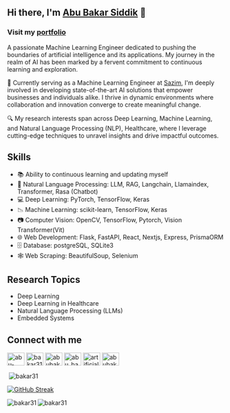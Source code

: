 ## Hi there, I'm [Abu Bakar Siddik](https://abubakarsiddik.me/) 👋

### Visit my [portfolio](https://abubakarsiddik.me/)

A passionate Machine Learning Engineer dedicated to pushing the boundaries of artificial intelligence and its applications. My journey in the realm of AI has been marked by a fervent commitment to continuous learning and exploration. 

<!-- 🎓 Armed with a Bachelor's degree in Mechatronics Engineering, I've cultivated a versatile skill set that enables me to tackle complex challenges with precision and creativity. My journey in the realm of AI has been marked by a fervent commitment to continuous learning and exploration. -->

💼 Currently serving as a Machine Learning Engineer at [Sazim](https://sazim.io), I'm deeply involved in developing state-of-the-art AI solutions that empower businesses and individuals alike. I thrive in dynamic environments where collaboration and innovation converge to create meaningful change.

🔍 My research interests span across Deep Learning, Machine Learning, and Natural Language Processing (NLP), Healthcare, where I leverage cutting-edge techniques to unravel insights and drive impactful outcomes. 


<!-- ## Currently
- 📚 Learning "Advanced NLP concepts".
- 📚 Learning "Data Structure and Algorithms" & "MLOps".
- 📖 Reading "Deep Learning" by Ian Goodfellow to comprehend the essence of modern Deep Learning.
- 🏗 Implement Deep Learning algorithms and concepts from scratch for better understanding.
- 💻 Replicating famous Deep Learning papers to gain insight into state-of-the-art techniques and enhance my ability to understand and develop new architectures or ideas. -->

## Skills
- 📚 Ability to continuous learning and updating myself
- 📖 Natural Language Processing: LLM, RAG, Langchain, Llamaindex, Transformer, Rasa (Chatbot)
- 💻 Deep Learning: PyTorch, TensorFlow, Keras
- 📉 Machine Learning: scikit-learn, TensorFlow, Keras
- 📷 Computer Vision: OpenCV, TensorFlow, Pytorch, Vision Transformer(Vit)
- 🌐 Web Development: Flask, FastAPI, React, Nextjs, Express, PrismaORM
- 🗄 Database: postgreSQL, SQLite3
- 🕸 Web Scraping: BeautifulSoup, Selenium

## Research Topics
- Deep Learning
- Deep Learning in Healthcare
- Natural Language Processing (LLMs)
- Embedded Systems

## Connect with me
<p align="left">
<a href="https://linkedin.com/in/abu-bakar-siddik31" target="blank"><img align="center" src="https://raw.githubusercontent.com/rahuldkjain/github-profile-readme-generator/master/src/images/icons/Social/linked-in-alt.svg" alt="abu-bakar-siddik31" height="30" width="40" /></a>
<a href="https://kaggle.com/bakar31" target="blank"><img align="center" src="https://raw.githubusercontent.com/rahuldkjain/github-profile-readme-generator/master/src/images/icons/Social/kaggle.svg" alt="bakar31" height="30" width="40" /></a>
<a href="https://fb.com/abubakarsiddik031" target="blank"><img align="center" src="https://raw.githubusercontent.com/rahuldkjain/github-profile-readme-generator/master/src/images/icons/Social/facebook.svg" alt="abubakarsiddik031" height="30" width="40" /></a>
<a href="https://www.instagram.com/abu_bakar_siddik31/" target="blank"><img align="center" src="https://raw.githubusercontent.com/rahuldkjain/github-profile-readme-generator/master/src/images/icons/Social/instagram.svg" alt="abu_bakar_siddik31" height="30" width="40" /></a>
<a href="https://www.youtube.com/channel/UC6DxuIWVP8Ht1RfE5GlRfrQ" target="blank"><img align="center" src="https://raw.githubusercontent.com/rahuldkjain/github-profile-readme-generator/master/src/images/icons/Social/youtube.svg" alt="artificial neuron" height="30" width="40" /></a>
<a href="https://www.hackerrank.com/abubakarsiddik" target="blank"><img align="center" src="https://raw.githubusercontent.com/rahuldkjain/github-profile-readme-generator/master/src/images/icons/Social/hackerrank.svg" alt="abubakarsiddik" height="30" width="40" /></a>
</p>


<p>&nbsp;<img align="center" src="https://github-readme-stats.vercel.app/api?username=bakar31&show_icons=true&theme=dark&title_color=08a4d9&text_color=ffffff&locale=en" alt="bakar31" /></p>

[![GitHub Streak](https://github-readme-streak-stats.herokuapp.com?user=bakar31&theme=dark&date_format=M%20j%5B%2C%20Y%5D)](https://git.io/streak-stats)

<p><img align="left" src="https://github-readme-stats.vercel.app/api/top-langs?username=bakar31&show_icons=true&theme=dark&title_color=2b93d4&text_color=ededed&locale=en&layout=compact" alt="bakar31" /></p>

<p align="left"> <img src="https://komarev.com/ghpvc/?username=bakar31&label=Profile%20views&color=0e75b6&style=flat" alt="bakar31" /> </p>
